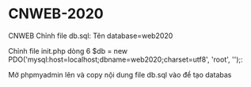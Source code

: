 # CNWEB-2020
CNWEB
Chỉnh file db.sql: Tên database=web2020

Chỉnh file init.php dòng 6
$db = new PDO('mysql:host=localhost;dbname=web2020;charset=utf8', 'root', '');:

Mở phpmyadmin lên và copy nội dung file db.sql vào để tạo databas

